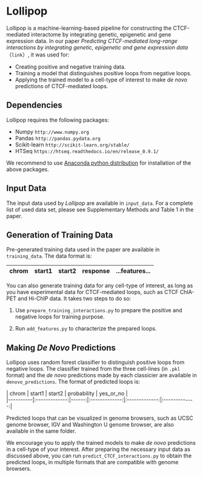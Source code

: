 # Lollipop

Lollipop is a machine-learning-based pipeline for constructing the CTCF-mediated interactome by integrating genetic, epigenetic and gene expression data. In our paper *Predicting CTCF-mediated long-range interactions by integrating genetic, epigenetic and gene expression data*（`link`）, it was used for:

* Creating positive and negative training data.
* Training a model that distinguishes positive loops from negative loops.
* Applying the trained model to a cell-type of interest to make *de novo* predictions of CTCF-mediated loops. 

## Dependencies
Lollipop requires the following packages:


* Numpy `http://www.numpy.org`
* Pandas `http://pandas.pydata.org`
* Scikit-learn `http://scikit-learn.org/stable/`
* HTSeq `https://htseq.readthedocs.io/en/release_0.9.1/`

We recommend to use [Anaconda python distribution](https://www.anaconda.com/what-is-anaconda/) for installation of the above packages.

## Input Data

The input data used by *Lollipop* are available in `input_data`. For a complete list of used data set, please see Supplementary Methods and Table 1 in the paper.

## Generation of Training Data

Pre-generated training data used in the paper are available in `training_data`. The data format is:

| chrom   |      start1      |  start2 |     response      | ...features...     |
|----------|:-------------:|------:|:-------------:|:-------------:|

You can also generate training data for any cell-type of interest, as long as you have experimental data for CTCF-mediated loops, such as CTCF ChIA-PET and Hi-ChIP data. It takes two steps to do so:

1. Use `prepare_training_interactions.py` to prepare the positive and negative loops for training purpose.

2. Run `add_features.py` to characterize the prepared loops. 

## Making *De Novo* Predictions

Lollipop uses random forest classifier to distinguish positive loops from negative loops. The classifier trained from the three cell-lines (in `.pkl` format) and the *de novo* predictions made by each classicier are available in `denovo_predictions`. The format of predicted loops is:

| chrom   |      start1      |  start2 |     probability      |    yes\_or_no      |  
|----------|:-------------:|------:|:-------------:|:-------------:|:-------------:|

Predicted loops that can be visualized in genome browsers, such as UCSC genome browser, IGV and Washington U genome browser, are also available in the same folder.

We encourage you to apply the trained models to make *de novo* predictions in a cell-type of your interest. After preparing the necessary input data as discussed above, you can run `predict_CTCF_interactions.py` to obtain the predicted loops, in multiple formats that are compatible with genome browsers. 













